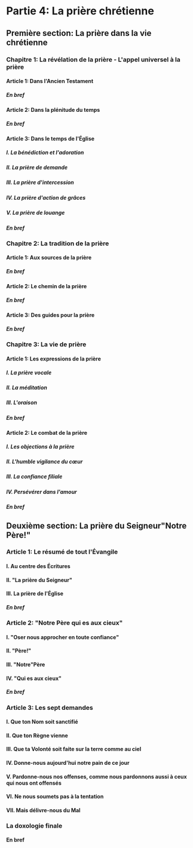 # Partie 4: La prière chrétienne

## Première section: La prière dans la vie chrétienne

### Chapitre 1: La révélation de la prière - L'appel universel à la prière

#### Article 1: Dans l'Ancien Testament

##### En bref

#### Article 2: Dans la plénitude du temps

##### En bref

#### Article 3: Dans le temps de l'Église

##### I. La bénédiction et l'adoration

##### II. La prière de demande

##### III. La prière d'intercession

##### IV. La prière d'action de grâces

##### V. La prière de louange

##### En bref

### Chapitre 2: La tradition de la prière

#### Article 1: Aux sources de la prière

##### En bref

#### Article 2: Le chemin de la prière

##### En bref

#### Article 3: Des guides pour la prière

##### En bref

### Chapitre 3: La vie de prière

#### Article 1: Les expressions de la prière

##### I. La prière vocale

##### II. La méditation

##### III. L'oraison

##### En bref

#### Article 2: Le combat de la prière

##### I. Les objections à la prière

##### II. L'humble vigilance du cœur

##### III. La confiance filiale

##### IV. Persévérer dans l'amour

##### En bref

## Deuxième section: La prière du Seigneur"Notre Père!"

### Article 1: Le résumé de tout l'Évangile

#### I. Au centre des Écritures

#### II. "La prière du Seigneur"

#### III. La prière de l'Église

##### En bref

### Article 2: "Notre Père qui es aux cieux"

#### I. "Oser nous approcher en toute confiance"

#### II. "Père!"

#### III. "Notre"Père

#### IV. "Qui es aux cieux"

##### En bref

### Article 3: Les sept demandes

#### I. Que ton Nom soit sanctifié

#### II. Que ton Règne vienne

#### III. Que ta Volonté soit faite sur la terre comme au ciel

#### IV. Donne-nous aujourd'hui notre pain de ce jour

#### V. Pardonne-nous nos offenses, comme nous pardonnons aussi à ceux qui nous ont offensés

#### VI. Ne nous soumets pas à la tentation

#### VII. Mais délivre-nous du Mal

### La doxologie finale

#### En bref
